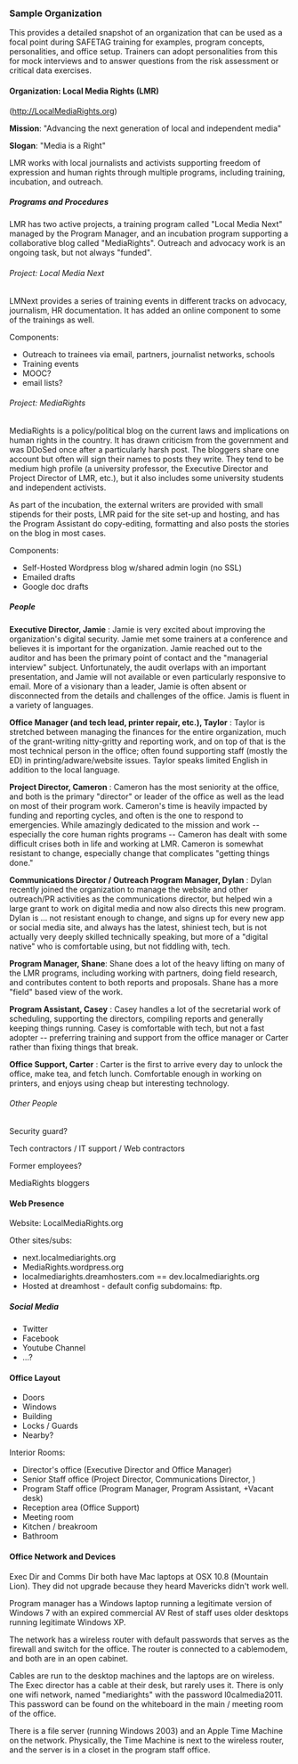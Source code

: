 ### Sample Organization

This provides a detailed snapshot of an organization that can be used as a focal point during SAFETAG training for examples, program concepts, personalities, and office setup. Trainers can adopt personalities from this for mock interviews and to answer questions from the  risk assessment or critical data exercises.

#### Organization: Local Media Rights (LMR)
(http://LocalMediaRights.org)

**Mission**: "Advancing the next generation of local and independent media"

**Slogan**: "Media is a Right"

LMR works with local journalists and activists supporting freedom of expression and human rights through multiple programs, including training, incubation, and outreach.

##### Programs and Procedures

LMR has two active projects, a training program called "Local Media Next" managed by the Program Manager, and an incubation program supporting a collaborative blog called "MediaRights". Outreach and advocacy work is an ongoing task, but not always "funded".

###### Project: Local Media Next
LMNext provides a series of training events in different tracks on advocacy, journalism, HR documentation. It has added an online component to some of the trainings as well.

Components:

 * Outreach to trainees via email, partners, journalist networks, schools
 * Training events
 * MOOC?
 * email lists?

###### Project: MediaRights

MediaRights is a policy/political blog on the current laws and implications on human rights in the country. It has drawn criticism from the government and was DDoSed once after a particularly harsh post. The bloggers share one account but often will sign their names to posts they write. They tend to be medium high profile (a university professor, the Executive Director and Project Director of LMR, etc.), but it also includes some university students and independent activists.

As part of the incubation, the external writers are provided with small stipends for their posts, LMR paid for the site set-up and hosting, and has the Program Assistant do copy-editing, formatting and also posts the stories on the blog in most cases.

Components:

 * Self-Hosted Wordpress blog w/shared admin login (no SSL)
 * Emailed drafts
 * Google doc drafts


##### People
**Executive Director, Jamie** : Jamie is very excited about improving the organization's digital security.  Jamie met some trainers at a conference and believes it is important for the organization.  Jamie reached out to the auditor and has been the primary point of contact and the "managerial interview" subject.  Unfortunately, the audit overlaps with an important presentation, and Jamie will not available or even particularly responsive to email. More of a visionary than a leader, Jamie is often absent or disconnected from the details and challenges of the office. Jamis is fluent in a variety of languages.

**Office Manager (and tech lead, printer repair, etc.), Taylor** : Taylor is stretched between managing the finances for the entire organization, much of the grant-writing nitty-gritty and reporting work, and on top of that is the most technical person in the office;  often found supporting staff (mostly the ED) in printing/adware/website issues. Taylor speaks limited English in addition to the local language.

**Project Director, Cameron** : Cameron has the most seniority at the office, and both is the primary "director" or leader of the office as well as the lead on most of their program work. Cameron's time is heavily impacted by funding and reporting cycles, and often is the one to respond to emergencies.  While amazingly dedicated to the mission and work -- especially the core human rights programs -- Cameron has dealt with some difficult crises both in life and working at LMR. Cameron is somewhat resistant to change, especially change that complicates "getting things done."

**Communications Director / Outreach Program Manager, Dylan** : Dylan recently joined the organization to manage the website and other outreach/PR activities as the communications director, but helped win a large grant to work on digital media and now also directs this new program.  Dylan is ... not resistant enough to change, and signs up for every new app or social media site, and always has the latest, shiniest tech, but is not actually very deeply skilled technically speaking, but more of a "digital native" who is comfortable using, but not fiddling with, tech.

**Program Manager, Shane**: Shane does a lot of the heavy lifting on many of the LMR programs, including working with partners, doing field research, and contributes content to both reports and proposals.  Shane has a more "field" based view of the work.

**Program Assistant, Casey** : Casey handles a lot of the secretarial work of scheduling, supporting the directors, compiling reports and generally keeping things running.  Casey is comfortable with tech, but not a fast adopter -- preferring training and support from the office manager or Carter rather than fixing things that break.

**Office Support, Carter** : Carter is the first to arrive every day to unlock the office, make tea, and fetch lunch.  Comfortable enough in working on printers, and enjoys using cheap but interesting technology.

###### Other People

Security guard?

Tech contractors / IT support / Web contractors

Former employees?

MediaRights bloggers

#### Web Presence ###

Website: LocalMediaRights.org

Other sites/subs:

 * next.localmediarights.org
 * MediaRights.wordpress.org
 * localmediarights.dreamhosters.com == dev.localmediarights.org
 * Hosted at dreamhost - default config subdomains: ftp.

##### Social Media

* Twitter
* Facebook
* Youtube Channel
* ...?

#### Office Layout

 * Doors
 * Windows
 * Building
 * Locks / Guards
 * Nearby?

<!-- TODO: Add SVG of layout -->

Interior Rooms:

* Director's office (Executive Director and Office Manager)
* Senior Staff office (Project Director, Communications Director,  )
* Program Staff office (Program Manager, Program Assistant, +Vacant desk)
* Reception area (Office Support)
* Meeting room
* Kitchen / breakroom
* Bathroom

#### Office Network and Devices

Exec Dir and Comms Dir both have Mac laptops at OSX 10.8 (Mountain Lion). They did not upgrade because they heard Mavericks didn't work well.

Program manager has a Windows laptop running a legitimate version of Windows 7 with an expired commercial AV
Rest of staff uses older desktops running legitimate Windows XP.

The network has a wireless router with default passwords that serves as the firewall and switch for the office. The router is connected to a cablemodem, and both are in an open cabinet.

Cables are run to the desktop machines and the laptops are on wireless.  The Exec director has a cable at their desk, but rarely uses it. There is only one wifi network, named "mediarights" with the password l0calmedia2011. This password can be found on the whiteboard in the main / meeting room of the office.

There is a file server (running Windows 2003) and an Apple Time Machine on the network. Physically, the Time Machine is next to the wireless router, and the server is in a closet in the program staff office.

<!-- TODO: Create nmap output  -->
